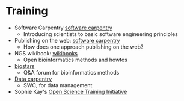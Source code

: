 Training
========

* Software Carpentry [software carpentry]( http://software-carpentry.org/bootcamps/index.html)
    * Introducing scientists to basic software engineering principles
* Publishing on the web: [software carpentry](http://software-carpentry.org/blog/2014/01/publishing-on-the-web.html)
    * How does one approach publishing on the web?
* NGS wikibook: [wikibooks](http://en.m.wikibooks.org/wiki/Next_Generation_Sequencing_(NGS))
    * Open bioinformatics methods and howtos
* [biostars](https://www.biostars.org/)
    * Q&A forum for bioinformatics methods
* [Data carpentry](http://software-carpentry.org/blog/2014/05/our-first-data-carpentry-workshop.html)
    * SWC, for data management
* Sophie Kay's [Open Science Training Initiative](http://www.opensciencetraining.com/index.php)
